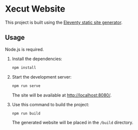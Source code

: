 # Xecut Website

This project is built using the [Eleventy static site generator](https://www.11ty.dev/).

## Usage

Node.js is required.

1. Install the dependencies:
    ```bash
    npm install
    ```

2. Start the development server:
    ```bash
    npm run serve
    ```
    The site will be available at [http://localhost:8080/](http://localhost:8080/).

3. Use this command to build the project:
    ```bash
    npm run build
    ```
    The generated website will be placed in the `/build` directory.
